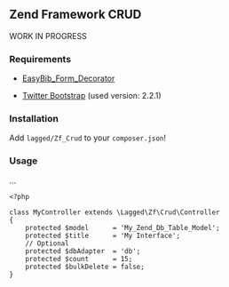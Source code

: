## Zend Framework CRUD 

WORK IN PROGRESS

### Requirements

 * [EasyBib_Form_Decorator][deco]

[deco]: https://github.com/easybib/EasyBib_Form_Decorator#readme

 * [Twitter Bootstrap][twitter bootstrap] (used version: 2.2.1)
 
 [twitter bootstrap]: https://github.com/twitter/bootstrap/tags

### Installation

Add `lagged/Zf_Crud` to your `composer.json`!

### Usage

...

    <?php

    class MyController extends \Lagged\Zf\Crud\Controller
    {
        protected $model      = 'My_Zend_Db_Table_Model';
        protected $title      = 'My Interface';
        // Optional
        protected $dbAdapter  = 'db';
    	protected $count      = 15;
    	protected $bulkDelete = false;
    }

